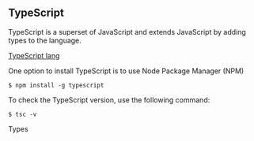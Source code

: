 ## TypeScript

TypeScript is a superset of JavaScript and extends JavaScript by adding types to the language.

[TypeScript lang](https://www.typescriptlang.org/)

One option to install TypeScript is to use Node Package Manager (NPM)

```
$ npm install -g typescript
```

To check the TypeScript version, use the following command:

```
$ tsc -v
```

Types
